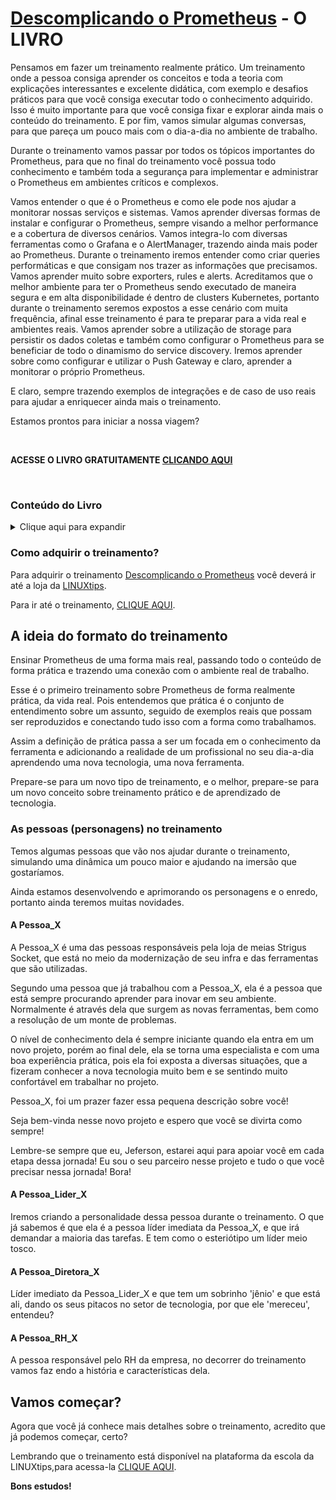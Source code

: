 # [Descomplicando o Prometheus](https://www.linuxtips.io/course/descomplicando-prometheus) - O LIVRO

Pensamos em fazer um treinamento realmente prático. Um treinamento onde a pessoa consiga aprender os conceitos e toda a teoria com explicações interessantes e excelente didática, com exemplo e desafios práticos para que você consiga executar todo o conhecimento adquirido. Isso é muito importante para que você consiga fixar e explorar ainda mais o conteúdo do treinamento.
E por fim, vamos simular algumas conversas, para que pareça um pouco mais com o dia-a-dia no ambiente de trabalho.

Durante o treinamento vamos passar por todos os tópicos importantes do Prometheus, para que no final do treinamento você possua todo conhecimento e também toda a segurança para implementar e administrar o Prometheus em ambientes críticos e complexos.

Vamos entender o que é o Prometheus e como ele pode nos ajudar a monitorar nossas serviços e sistemas. Vamos aprender diversas formas de instalar e configurar o Prometheus, sempre visando a melhor performance e a cobertura de diversos cenários.
Vamos integra-lo com diversas ferramentas como o Grafana e o AlertManager, trazendo ainda mais poder ao Prometheus. 
Durante o treinamento iremos entender como criar queries performáticas e que consigam nos trazer as informações que precisamos.
Vamos aprender muito sobre exporters, rules e alerts.
Acreditamos que o melhor ambiente para ter o Prometheus sendo executado de maneira segura e em alta disponibilidade é dentro de clusters Kubernetes, portanto durante o treinamento seremos expostos a esse cenário com muita frequência, afinal esse treinamento é para te preparar para a vida real e ambientes reais.
Vamos aprender sobre a utilização de storage para persistir os dados coletas e também como configurar o Prometheus para se beneficiar de todo o dinamismo do service discovery.
Iremos aprender sobre como configurar e utilizar o Push Gateway e claro, aprender a monitorar o próprio Prometheus.

E claro, sempre trazendo exemplos de integrações e de caso de uso reais para ajudar a enriquecer ainda mais o treinamento.

Estamos prontos para iniciar a nossa viagem?

&nbsp;

**ACESSE O LIVRO GRATUITAMENTE [CLICANDO AQUI](https://livro.descomplicandoprometheus.com.br)**

&nbsp;

### Conteúdo do Livro

<details>
<summary>Clique aqui para expandir</summary>

- **[DAY-1](day-1/index.html) - Em revisão...**
    - [Por que precisamos de ferramentas como o Prometheus?](day-1/index.html#por-que-precisamos-de-ferramentas-como-o-prometheus)
    - [O que é monitorar?](day-1/index.html#o-que-e-monitorar)
        - [O monitoramento e a observabilidade](day-1/index.html#o-monitoramento-e-a-observabilidade)
    - [O que é o Prometheus?](day-1/index.html#o-que-e-o-prometheus)
        - [A arquitetura do Prometheus](day-1/index.html#a-arquitetura-do-prometheus)
    - [Instalando o Prometheus](day-1/index.html#instalando-o-prometheus)
        - [Executando o Prometheus em um node Linux](day-1/index.html#executando-o-prometheus-em-um-node-linux)
        - [Instalação do Prometheus no Linux](day-1/index.html#instalação-do-prometheus-no-linux)
    - [A sua lição de casa](day-1/index.html#a-sua-lição-de-casa)
    - [Desafio do Day-1](day-1/index.html#desafio-do-day-1)
    - [Final do Day-1](day-1/index.html#final-do-day-1)

- **[DAY-2](day-2/index.html) - Em revisão...**
    - [O Data Model do Prometheus](day-2/index.html#o-data-model-do-prometheus)
    - [As queries do Prometheus e o PromQL](day-2/index.html#as-queries-do-prometheus-e-o-promql)
    - [O nosso primeiro exporter](day-2/index.html#o-nosso-primeiro-exporter)
    - [Nosso Primeiro Exporter no Container](day-2/index.html#nosso-primeiro-exporter-no-container)
    - [Os Targets do Prometheus](day-2/index.html#os-targets-do-prometheus)
    - [Visualizando as métricas do nosso primeiro exporter](day-2/index.html#visualizando-as-métricas-do-nosso-primeiro-exporter)
    - [Conhecendo um pouco mais sobre os tipos de dados do Prometheus](day-2/index.html#conhecendo-um-pouco-mais-sobre-os-tipos-de-dados-do-prometheus) 
    - [gauge: Medidor](day-2/index.html#gauge-medidor)
    - [counter: Contador](day-2/index.html#counter-contador)
    - [summary: Resumo](day-2/index.html#summary-resumo)
    - [histogram: Histograma](day-2/index.html#histogram-histograma)
    - [Chega por hoje!](day-2/index.html#chega-por-hoje)
    - [Lição de casa](day-2/index.html#lição-de-casa)

- **[DAY-3](day-3/index.html) - Em revisão...**
    - [Criando o nosso segundo exporter](day-3/index.html#criando-o-nosso-segundo-exporter)
        - [Criando o nosso exporter usando Go](day-3/index.html#criando-o-nosso-exporter-usando-go)
        - [Adicionando o nosso exporter no container](day-3/index.html#adicionando-o-nosso-exporter-no-container)
        - [Adicionando o novo Target no Prometheus](day-3/index.html#adicionando-o-novo-target-no-prometheus)
    - [As Funções](day-3/index.html#as-funções)
    - [A função rate](day-3/index.html#a-função-rate)
    - [A função irate](day-3/index.html#a-função-irate)
    - [A função delta](day-3/index.html#a-função-delta)
    - [A função increase](day-3/index.html#a-função-increase)
    - [A função sum](day-3/index.html#a-função-sum)
    - [A função count](day-3/index.html#a-função-count)
    - [A função avg](day-3/index.html#a-função-avg)
    - [A função min](day-3/index.html#a-função-min)
    - [A função max](day-3/index.html#a-função-max)
    - [A função avg_over_time](day-3/index.html#a-função-avg_over_time)
    - [A função sum_over_time](day-3/index.html#a-função-sum_over_time)
    - [A função max_over_time](day-3/index.html#a-função-max_over_time)
    - [A função min_over_time](day-3/index.html#a-função-min_over_time)
    - [A função stddev_over_time](day-3/index.html#a-função-stddev_over_time)
    - [A função by](day-3/index.html#a-função-by)
    - [A função without](day-3/index.html#a-função-without)
    - [A função histogram_quantile e quantile](day-3/index.html#a-função-histogram_quantile-e-quantile)
    - [Praticando e usando as funções](day-3/index.html#praticando-e-usando-as-funções)
    - [Operadores](day-3/index.html#operadores)
        - [Operador de igualdade](day-3/index.html#operador-de-igualdade)
        - [Operador de diferença](day-3/index.html#operador-de-diferença)
        - [Operador de maior que](day-3/index.html#operador-de-maior-que)
        - [Operador de menor que](day-3/index.html#operador-de-menor-que)
        - [Operador de maior ou igual que](day-3/index.html#operador-de-maior-ou-igual-que)
        - [Operador de menor ou igual que](day-3/index.html#operador-de-menor-ou-igual-que)
        - [Operador de multiplicação](day-3/index.html#operador-de-multiplicação)
        - [Operador de divisão](day-3/index.html#operador-de-divisão)
        - [Operador de adição](day-3/index.html#operador-de-adição)
        - [Operador de subtração](day-3/index.html#operador-de-subtração)
        - [Operador de modulo](day-3/index.html#operador-de-modulo)
        - [Operador de potenciação](day-3/index.html#operador-de-potenciação)
        - [Operador de agrupamento](day-3/index.html#operador-de-agrupamento)
        - [Operador de concatenação](day-3/index.html#operador-de-concatenação)
        - [Operador de comparação de strings](day-3/index.html#operador-de-comparação-de-strings)
        - [Chega de operadores por hoje](day-3/index.html#chega-de-operadores-por-hoje)
    - [O Node Exporter](day-3/index.html#o-node-exporter)
        - [Os Collectors](day-3/index.html#os-collectors)
        - [Instalação do Node Exporter no Linux](day-3/index.html#instalação-do-node-exporter-no-linux)
        - [Adicionando o Node Exporter no Prometheus](day-3/index.html#adicionando-o-node-exporter-no-prometheus)
        - [Habilitando novos collectors no Node Exporter](day-3/index.html#habilitando-novos-collectors-no-node-exporter)
    - [Algumas queries capturando métricas do Node Exporter](day-3/index.html#algumas-queries-capturando-métricas-do-node-exporter)
    - [O Grafana](day-3/index.html#o-grafana)
    - [Instalação do Grafana](day-3/index.html#instalação-do-grafana)
    - [Adicionando o Prometheus como Data Source](day-3/index.html#adicionando-o-prometheus-como-data-source)
    - [Criando o nosso primeiro Dashboard](day-3/index.html#criando-o-nosso-primeiro-dashboard)
    - [Chega por hoje!](day-3/index.html#chega-por-hoje)
    - [Lição de casa](day-3/index.html#lição-de-casa)
    - [Referências](day-3/index.html#referências)

- **[DAY-4](day-4/index.html) - Em revisão...**
    - [O que iremos ver hoje?](day-4/index.html#o-que-iremos-ver-hoje)
    - [Conteúdo do Day-4](day-4/index.html#conteúdo-do-day-4)
    - [O Grafana](day-4/index.html#o-grafana)
    - [Instalando o Grafana](day-4/index.html#instalando-o-grafana)
    - [Adicionando o Prometheus como Data Source](day-4/index.html#adicionando-o-prometheus-como-data-source)
    - [Criando o nosso primeiro Dashboard](day-4/index.html#criando-o-nosso-primeiro-dashboard)
    - [Alertmanager](day-4/index.html#alertmanager)
    - [Instalando o Alertmanager](day-4/index.html#instalando-o-alertmanager)

- **[DAY-5](day-5/index.html) - Em revisão...**

- **[DAY-6](day-6/index.html) - Em revisão...**
    - [O que iremos ver hoje](day-6/index.html#o-que-iremos-ver-hoje)
    - [Conteúdo do Day-6](day-6/index.html#conteúdo-do-day-6)
    - [O que é o kube-prometheus](day-6/index.html#o-que-é-o-kube-prometheus)
    - [Instalando o nosso cluster Kubernetes](day-6/index.html#instalando-o-nosso-cluster-kubernetes)
    - [Instalando o Kube-Prometheus](day-6/index.html#instalando-o-kube-prometheus)
    - [Acessando o Grafana](day-6/index.html#acessando-o-grafana)
    - [Acessando o Prometheus](day-6/index.html#acessando-o-prometheus)
    - [Acessando o AlertManager](day-6/index.html#acessando-o-alertmanager)
    - [Chega por hoje!](day-6/index.html#chega-por-hoje)
    - [Lição de casa](day-6/index.html#lição-de-casa)

- **[DAY-7](day-7/index.html) - Em revisão...**
    - [O que iremos ver hoje?](day-7/index.html#o-que-iremos-ver-hoje)
    - [Conteúdo do Day-7](day-7/index.html#conteúdo-do-day-7)
    - [Os ServiceMonitors](day-7/index.html#os-servicemonitors)
    - [Criando um ServiceMonitor](day-7/index.html#criando-um-servicemonitor)
    - [Os PodMonitors](day-7/index.html#os-podmonitors)
    - [Criando um PodMonitor](day-7/index.html#criando-um-podmonitor)
    - [Criando nosso primeiro alerta](day-7/index.html#criando-nosso-primeiro-alerta)
    - [O que é um PrometheusRule?](day-7/index.html#o-que-é-um-prometheusrule)
        - [Criando um PrometheusRule](day-7/index.html#criando-um-prometheusrule)
    - [Chega por hoje!](day-7/index.html#chega-por-hoje)
    - [Lição de casa](day-7/index.html#lição-de-casa)

- **[DAY-8](day-8/index.html) - Em revisão...**
    - [O que iremos ver hoje?](day-8/index.html#o-que-iremos-ver-hoje)
    - [Conteúdo do Day-8](day-8/index.html#conteúdo-do-day-8)
    - [Vamos brincar com as métricas do Kubernetes](day-8/index.html#vamos-brincar-com-as-métricas-do-kubernetes)
        - [O que podemos saber sobre os nodes do nosso cluster?](day-8/index.html#o-que-podemos-saber-sobre-os-nodes-do-nosso-cluster)
        - [Quantos nós temos no nosso cluster?](day-8/index.html#quantos-nós-temos-no-nosso-cluster)
        - [Qual a quantidade de CPU e memória que cada nó tem?](day-8/index.html#qual-a-quantidade-de-cpu-e-memória-que-cada-nó-tem)
        - [O nó está disponível para receber novos pods?](day-8/index.html#o-nó-está-disponível-para-receber-novos-pods)
        - [Qual a quantidade de informação que cada nó está recebendo e enviando?](day-8/index.html#qual-a-quantidade-de-informação-que-cada-nó-está-recebendo-e-enviando)
        - [Quantos pods estão rodando em cada nó?](day-8/index.html#quantos-pods-estão-rodando-em-cada-nó)
    - [Agora vamos saber se o nosso cluster está com problemas](day-8/index.html#agora-vamos-saber-se-o-nosso-cluster-está-com-problemas)
        - [O que podemos saber sobre os pods do nosso cluster?](day-8/index.html#o-que-podemos-saber-sobre-os-pods-do-nosso-cluster)
        - [Quantos pods estão rodando no nosso cluster?](day-8/index.html#quantos-pods-estão-rodando-no-nosso-cluster)
        - [Quantos pods estão com problemas?](day-8/index.html#quantos-pods-estão-com-problemas)
        - [Verificar os pods e os limites de memória e CPU configurados](day-8/index.html#verificar-os-pods-e-os-limites-de-memória-e-cpu-configurados)
        - [Verificar se o cluster está com problemas relacionados ao disco](day-8/index.html#verificar-se-o-cluster-está-com-problemas-relacionados-ao-disco)
        - [Verificar se o cluster está com problemas relacionados a memória](day-8/index.html#verificar-se-o-cluster-está-com-problemas-relacionados-a-memória)
    - [E como saber se meus deployments estão com problemas?](day-8/index.html#e-como-saber-se-meus-deployments-estão-com-problemas)
        - [Quantos deployments estão rodando no meu cluster?](day-8/index.html#quantos-deployments-estão-rodando-no-meu-cluster)
        - [Quantos deployments estão com problemas?](day-8/index.html#quantos-deployments-estão-com-problemas)
        - [Qual o status dos meus deployments?](day-8/index.html#qual-o-status-dos-meus-deployments)
    - [E como saber se meus serviços estão com problemas?](day-8/index.html#e-como-saber-se-meus-serviços-estão-com-problemas)
        - [Quantos serviços estão rodando no meu cluster?](day-8/index.html#quantos-serviços-estão-rodando-no-meu-cluster)
        - [Todos os meus serviços estão com endpoints?](day-8/index.html#todos-os-meus-serviços-estão-com-endpoints)
        - [Todos os meus serviços estão com endpoints ativos?](day-8/index.html#todos-os-meus-serviços-estão-com-endpoints-ativos)
    - [Como eu posso modificar as configurações do meu Prometheus?](day-8/index.html#como-eu-posso-modificar-as-configurações-do-meu-prometheus)
        - [Definindo o nosso Prometheus](day-8/index.html#definindo-o-nosso-prometheus)
        - [Definindo o nosso Alertmanager](day-8/index.html#definindo-o-nosso-alertmanager)

- **[DAY-9](day-9/index.html) - Em revisão...**
    - [O que iremos ver hoje?](#o-que-iremos-ver-hoje)
    - [Conteúdo do Day-9](#conteúdo-do-day-9)
    - [O que é Relabeling?](#o-que-é-relabeling)
    - [Como funciona o Relabeling?](#como-funciona-o-relabeling)
    - [Exemplos de uso do Relabeling](#exemplos-de-uso-do-relabeling)
        - [ Removendo uma métrica baseado em uma label](#-removendo-uma-métrica-baseado-em-uma-label)
        - [Junta duas labels em uma só](#junta-duas-labels-em-uma-só)
        - [Adicionando uma nova label](#adicionando-uma-nova-label)
        - [Armazenando somente métricas específicas](#armazenando-somente-métricas-específicas)
        - [Mapeando todas as labels do Kubernetes](#mapeando-todas-as-labels-do-kubernetes)
    - [As meta labels do Prometheus](as-metas-labels-do-prometheus)

</details>


### Como adquirir o treinamento?

Para adquirir o treinamento [Descomplicando o Prometheus](https://www.linuxtips.io/course/descomplicando-prometheus) você deverá ir até a loja da [LINUXtips](https://www.linuxtips.io/).

Para ir até o treinamento, [CLIQUE AQUI](https://www.linuxtips.io/course/descomplicando-prometheus).


## A ideia do formato do treinamento

Ensinar Prometheus de uma forma mais real, passando todo o conteúdo de forma prática e trazendo uma conexão com o ambiente real de trabalho.

Esse é o primeiro treinamento sobre Prometheus de forma realmente prática, da vida real. Pois entendemos que prática é o conjunto de entendimento sobre um assunto, seguido de exemplos reais que possam ser reproduzidos e conectando tudo isso com a forma como trabalhamos.

Assim a definição de prática passa a ser um focada em o conhecimento da ferramenta e adicionando a realidade de um profissional no seu dia-a-dia aprendendo uma nova tecnologia, uma nova ferramenta.

Prepare-se para um novo tipo de treinamento, e o melhor, prepare-se para um novo conceito sobre treinamento prático e de aprendizado de tecnologia.

### As pessoas (personagens) no treinamento

Temos algumas pessoas que vão nos ajudar durante o treinamento, simulando uma dinâmica um pouco maior e ajudando na imersão que gostaríamos. 


Ainda estamos desenvolvendo e aprimorando os personagens e o enredo, portanto ainda teremos muitas novidades.


#### A Pessoa_X

A Pessoa_X é uma das pessoas responsáveis pela loja de meias Strigus Socket, que está no meio da modernização de seu infra e das ferramentas que são utilizadas.

Segundo uma pessoa que já trabalhou com a Pessoa_X, ela é a pessoa que está sempre procurando aprender para inovar em seu ambiente. Normalmente é através dela que surgem as novas ferramentas, bem como a resolução de um monte de problemas.

O nível de conhecimento dela é sempre iniciante quando ela entra em um novo projeto, porém ao final dele, ela se torna uma especialista e com uma boa experiência prática, pois ela foi exposta a diversas situações, que a fizeram conhecer a nova tecnologia muito bem e se sentindo muito confortável em trabalhar no projeto.

Pessoa_X, foi um prazer fazer essa pequena descrição sobre você! 

Seja bem-vinda nesse novo projeto e espero que você se divirta como sempre! 

Lembre-se sempre que eu, Jeferson, estarei aqui para apoiar você em cada etapa dessa jornada! Eu sou o seu parceiro nesse projeto e tudo o que você precisar nessa jornada! Bora!


#### A Pessoa_Lider_X

Iremos criando a personalidade dessa pessoa durante o treinamento.
O que já sabemos é que ela é a pessoa líder imediata da Pessoa_X, e que irá demandar a maioria das tarefas. E tem como o esteriótipo um líder meio tosco.

#### A Pessoa_Diretora_X

Líder imediato da Pessoa_Lider_X e que tem um sobrinho 'jênio' e que está ali, dando os seus pitacos no setor de tecnologia, por que ele 'mereceu', entendeu?


#### A Pessoa_RH_X

A pessoa responsável pelo RH da empresa, no decorrer do treinamento vamos faz
endo a história e características dela.


## Vamos começar?

Agora que você já conhece mais detalhes sobre o treinamento, acredito que já podemos começar, certo?

Lembrando que o treinamento está disponível na plataforma da escola da LINUXtips,para acessa-la [CLIQUE AQUI](https://linuxtips.io).


**Bons estudos!**

